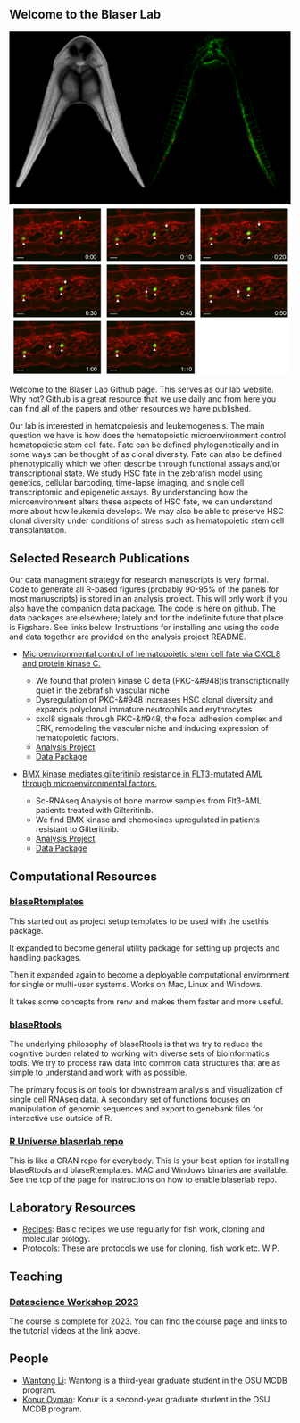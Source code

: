 ## Welcome to the Blaser Lab

![parabiotics](images/parabiotics.png)
![timelapsee](images/timelapse.jpg)

Welcome to the Blaser Lab Github page.  This serves as our lab website. Why not?  Github is a great resource that we use daily and from here you can find all of the papers and other resources we have published.  

Our lab is interested in hematopoiesis and leukemogenesis. The main question we have is how does the hematopoietic microenvironment control hematopoietic stem cell fate.  Fate can be defined phylogenetically and in some ways can be thought of as clonal diversity.  Fate can also be defined phenotypically which we often describe through functional assays and/or transcriptional state.  We study HSC fate in the zebrafish model using genetics, cellular barcoding, time-lapse imaging, and single cell transcriptomic and epigenetic assays.  By understanding how the microenvironment alters these aspects of HSC fate, we can understand more about how leukemia develops.  We may also be able to preserve HSC clonal diversity under conditions of stress such as hematopoietic stem cell transplantation.   

## Selected Research Publications

Our data managment strategy for research manuscripts is very formal.  Code to generate all R-based figures (probably 90-95% of the panels for most manuscripts) is stored in an analysis project.  This will only work if you also have the companion data package.  The code is here on github.  The data packages are elsewhere; lately and for the indefinite future that place is Figshare.  See links below.  Instructions for installing and using the code and data together are provided on the analysis project README. 

* [Microenvironmental control of hematopoietic stem cell fate via CXCL8 and protein kinase C.](https://pubmed.ncbi.nlm.nih.gov/37209097/)
	* We found that protein kinase C delta (PKC-&#948)is transcriptionally quiet in the zebrafish vascular niche
	* Dysregulation of PKC-&#948 increases HSC clonal diversity and expands polyclonal immature neutrophils and erythrocytes
	* cxcl8 signals through PKC-&#948, the focal adhesion complex and ERK, remodeling the vascular niche and inducing expression of hematopoietic factors.
	* [Analysis Project](https://github.com/blaserlab/pkc_cxcl8)
	* [Data Package](https://data.mendeley.com/datasets/6s7vy929dc)

* [BMX kinase mediates gilteritinib resistance in FLT3-mutated AML through microenvironmental factors.](https://pubmed.ncbi.nlm.nih.gov/35797240/)
	* Sc-RNAseq Analysis of bone marrow samples from Flt3-AML patients treated with Gilteritinib.
	* We find BMX kinase and chemokines upregulated in patients resistant to Gilteritinib.
	* [Analysis Project](https://github.com/blaserlab/flt3_aml_bakerlab)
	* [Data Package](https://doi.org/10.6084/m9.figshare.23535606)

## Computational Resources

### [blaseRtemplates](https://github.com/blaserlab/blaseRtemplates)

This started out as project setup templates to be used with the usethis package.

It expanded to become general utility package for setting up projects and handling packages.

Then it expanded again to become a deployable computational environment for single or multi-user systems.  Works on Mac, Linux and Windows.

It takes some concepts from renv and makes them faster and more useful.

### [blaseRtools](https://blaserlab.github.io/blaseRtools/)

The underlying philosophy of blaseRtools is that we try to reduce the cognitive burden related to working with diverse sets of bioinformatics tools.  We try to process raw data into common data structures that are as simple to understand and work with as possible.  

The primary focus is on tools for downstream analysis and visualization of single cell RNAseq data.  A secondary set of functions focuses on manipulation of genomic sequences and export to genebank files for interactive use outside of R.

### [R Universe blaserlab repo](https://blaserlab.r-universe.dev/ui#builds)

This is like a CRAN repo for everybody.  This is your best option for installing blaseRtools and blaseRtemplates.  MAC and Windows binaries are available.  See the top of the page for instructions on how to enable blaserlab repo.

## Laboratory Resources

* [Recipes](https://github.com/blaserlab/recipes):  Basic recipes we use regularly for fish work, cloning and molecular biology.
* [Protocols](https://github.com/blaserlab/general_protocols):  These are protocols we use for cloning, fish work etc.  WIP.

## Teaching
### [Datascience Workshop 2023](https://blaserlab.github.io/datascience.curriculum/)

The course is complete for 2023.  You can find the course page and links to the tutorial videos at the link above.  

## People

* [Wantong Li](https://github.com/WantongLii):  Wantong is a third-year graduate student in the OSU MCDB program.
* [Konur Oyman](https://github.com/oyman4):  Konur is a second-year graduate student in the OSU MCDB program.

<!--
**blaserlab/blaserlab** is a ✨ _special_ ✨ repository because its `README.md` (this file) appears on your GitHub profile.

Here are some ideas to get you started:

- 🔭 I’m currently working on ...
- 🌱 I’m currently learning ...
- 👯 I’m looking to collaborate on ...
- 🤔 I’m looking for help with ...
- 💬 Ask me about ...
- 📫 How to reach me: ...
- 😄 Pronouns: ...
- ⚡ Fun fact: ...
-->
